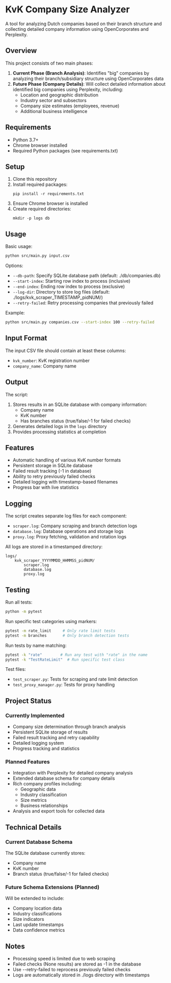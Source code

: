 # KvK Company Size Analyzer

A tool for analyzing Dutch companies based on their branch structure and collecting detailed company information using OpenCorporates and Perplexity.

## Overview
This project consists of two main phases:
1. **Current Phase (Branch Analysis)**: Identifies "big" companies by analyzing their branch/subsidiary structure using OpenCorporates data
2. **Future Phase (Company Details)**: Will collect detailed information about identified big companies using Perplexity, including:
   - Location and geographic distribution
   - Industry sector and subsectors
   - Company size estimates (employees, revenue)
   - Additional business intelligence

## Requirements
- Python 3.7+
- Chrome browser installed
- Required Python packages (see requirements.txt)

## Setup
1. Clone this repository
2. Install required packages:
   ```
   pip install -r requirements.txt
   ```
3. Ensure Chrome browser is installed
4. Create required directories:
   ```
   mkdir -p logs db
   ```

## Usage
Basic usage:
```bash
python src/main.py input.csv
```

Options:
- `--db-path`: Specify SQLite database path (default: ./db/companies.db)
- `--start-index`: Starting row index to process (inclusive)
- `--end-index`: Ending row index to process (exclusive)
- `--log-dir`: Directory to store log files (default: ./logs/kvk_scraper_TIMESTAMP_pidNUM/)
- `--retry-failed`: Retry processing companies that previously failed

Example:
```bash
python src/main.py companies.csv --start-index 100 --retry-failed
```

## Input Format
The input CSV file should contain at least these columns:
- `kvk_number`: KvK registration number
- `company_name`: Company name

## Output
The script:
1. Stores results in an SQLite database with company information:
   - Company name
   - KvK number
   - Has branches status (true/false/-1 for failed checks)
2. Generates detailed logs in the `logs` directory
3. Provides processing statistics at completion

## Features
- Automatic handling of various KvK number formats
- Persistent storage in SQLite database
- Failed result tracking (-1 in database)
- Ability to retry previously failed checks
- Detailed logging with timestamp-based filenames
- Progress bar with live statistics

## Logging
The script creates separate log files for each component:
- `scraper.log`: Company scraping and branch detection logs
- `database.log`: Database operations and storage logs
- `proxy.log`: Proxy fetching, validation and rotation logs

All logs are stored in a timestamped directory:
```
logs/
    kvk_scraper_YYYYMMDD_HHMMSS_pidNUM/
        scraper.log
        database.log
        proxy.log
```

## Testing
Run all tests:
```bash
python -m pytest
```

Run specific test categories using markers:
```bash
pytest -m rate_limit     # Only rate limit tests
pytest -m branches       # Only branch detection tests
```

Run tests by name matching:
```bash
pytest -k "rate"        # Run any test with "rate" in the name
pytest -k "TestRateLimit"  # Run specific test class
```

Test files:
- `test_scraper.py`: Tests for scraping and rate limit detection
- `test_proxy_manager.py`: Tests for proxy handling

## Project Status

### Currently Implemented
- Company size determination through branch analysis
- Persistent SQLite storage of results
- Failed result tracking and retry capability
- Detailed logging system
- Progress tracking and statistics

### Planned Features
- Integration with Perplexity for detailed company analysis
- Extended database schema for company details
- Rich company profiles including:
  - Geographic data
  - Industry classification
  - Size metrics
  - Business relationships
- Analysis and export tools for collected data

## Technical Details

### Current Database Schema
The SQLite database currently stores:
- Company name
- KvK number
- Branch status (true/false/-1 for failed checks)

### Future Schema Extensions (Planned)
Will be extended to include:
- Company location data
- Industry classifications
- Size indicators
- Last update timestamps
- Data confidence metrics

## Notes
- Processing speed is limited due to web scraping
- Failed checks (None results) are stored as -1 in the database
- Use --retry-failed to reprocess previously failed checks
- Logs are automatically stored in ./logs directory with timestamps
